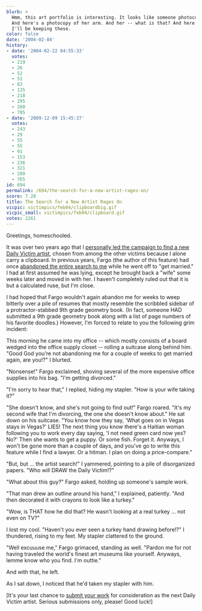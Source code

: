```yaml
---
blurb: >
  Hmm, this art portfolio is interesting. It looks like someone photocopied her face.
  And here's a photocopy of her arm. And her -- what is that? And here's a ... WHOA.
  I'll be keeping these.
color: false
date: '2004-02-04'
history:
- date: '2004-02-22 04:55:33'
  votes:
  - 219
  - 26
  - 52
  - 51
  - 83
  - 135
  - 218
  - 295
  - 260
  - 705
- date: '2009-12-09 15:45:37'
  votes:
  - 243
  - 29
  - 55
  - 55
  - 91
  - 153
  - 236
  - 321
  - 280
  - 765
id: 694
permalink: /694/the-search-for-a-new-artist-rages-on/
score: 7.28
title: The Search for a New Artist Rages On
vicpic: victimpics/feb04/clipboardbig.gif
vicpic_small: victimpics/feb04/clipboard.gif
votes: 2261
---
```


Greetings, homeschooled.

It was over two years ago that I [personally led the campaign to find a
new Daily Victim artist](@/victim/298.md), chosen from among the
other victims because I alone carry a clipboard. In previous years,
Fargo (the author of this feature) had once [abandoned the entire search
to me](@/victim/301.md) while he went off to "get married." I had at
first assumed he was lying, except he brought back a "wife" some weeks
later and moved in with her. I haven't completely ruled out that it is
but a calculated ruse, but I'm close.

I had hoped that Fargo wouldn't again abandon me for weeks to weep
bitterly over a pile of resumes that mostly resemble the scribbled
sidebar of a protractor-stabbed 9th grade geometry book. (In fact,
someone HAD submitted a 9th grade geometry book along with a list of
page numbers of his favorite doodles.) However, I'm forced to relate to
you the following grim incident:

This morning he came into my office -- which mostly consists of a board
wedged into the office supply closet -- rolling a suitcase along behind
him. "Good God you're not abandoning me for a couple of weeks to get
married again, are you!?" I blurted.

"Nonsense!" Fargo exclaimed, shoving several of the more expensive
office supplies into his bag. "I'm getting divorced."

"I'm sorry to hear that," I replied, hiding my stapler. "How is your
wife taking it?"

"She doesn't know, and she's not going to find out!" Fargo roared. "It's
my second wife that I'm divorcing, the one she doesn't know about." He
sat down on his suitcase. "You know how they say, 'What goes on in Vegas
stays in Vegas?' LIES! The next thing you know there's a Haitian woman
following you to work every day saying, 'I not need green card now yes?
No?' Then she wants to get a puppy. Or some fish. Forget it. Anyways, I
won't be gone more than a couple of days, and you've go to write this
feature while I find a lawyer. Or a hitman. I plan on doing a
price-compare."

"But, but ... the artist search!" I yammered, pointing to a pile of
disorganized papers. "Who will DRAW the Daily Victim!?"

"What about this guy?" Fargo asked, holding up someone's sample work.

"That man drew an outline around his hand," I explained, patiently. "And
then decorated it with crayons to look like a turkey."

"Wow, is THAT how he did that? He wasn't looking at a real turkey ...
not even on TV?"

I lost my cool. "Haven't you ever seen a turkey hand drawing before!?" I
thundered, rising to my feet. My stapler clattered to the ground.

"Well excuuuse me," Fargo grimaced, standing as well. "Pardon me for not
having traveled the world's finest art museums like yourself. Anyways,
lemme know who you find. I'm outtie."

And with that, he left.

As I sat down, I noticed that he'd taken my stapler with him.

\[It's your last chance to [submit your work](mailto:fargo@gamespy.com)
for consideration as the next Daily Victim artist. Serious submissions
only, please! Good luck!\]
